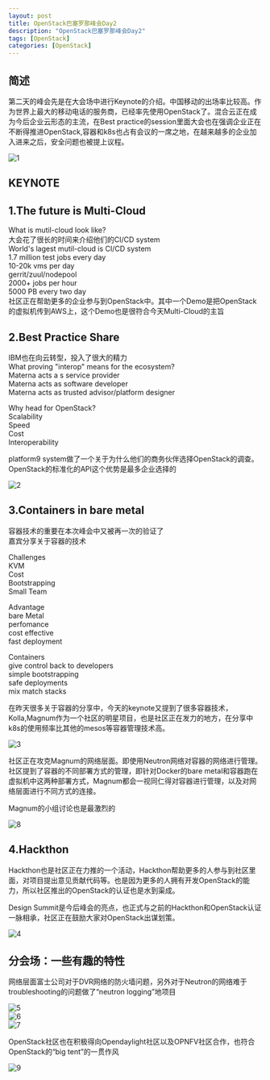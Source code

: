 ```yaml
---
layout: post
title: OpenStack巴塞罗那峰会Day2
description: "OpenStack巴塞罗那峰会Day2"
tags: [OpenStack]
categories: [OpenStack]
---
```



##  简述

第二天的峰会先是在大会场中进行Keynote的介绍。中国移动的出场率比较高。作为世界上最大的移动电话的服务商，已经率先使用OpenStack了。混合云正在成为今后企业云形态的主流，在Best practice的session里面大会也在强调企业正在不断得推进OpenStack,容器和k8s也占有会议的一席之地，在越来越多的企业加入进来之后，安全问题也被提上议程。 

![1](/images/openstack-barcelona-summit-2/1.jpg)  

## KEYNOTE 

##  1.The future is Multi-Cloud  
What is mutil-cloud look like?  
大会花了很长的时间来介绍他们的CI/CD system  
World's lagest mutil-cloud is CI/CD system  
1.7 million test jobs every day  
10-20k vms per day  
gerrit/zuul/nodepool  
2000+ jobs per hour  
5000 PB every two day  
社区正在帮助更多的企业参与到OpenStack中。其中一个Demo是把OpenStack的虚拟机传到AWS上，这个Demo也是很符合今天Multi-Cloud的主旨  

##  2.Best Practice Share
IBM也在向云转型，投入了很大的精力  
What proving "interop" means for the ecosystem?    
Materna acts a s service provider  
Materna acts as software developer  
Materna acts as trusted advisor/platform designer  

Why head for OpenStack?  
Scalability  
Speed  
Cost  
Interoperability  

platform9 system做了一个关于为什么他们的商务伙伴选择OpenStack的调查。OpenStack的标准化的API这个优势是最多企业选择的 

![2](/images/openstack-barcelona-summit-2/2.jpg) 


## 3.Containers in bare metal

容器技术的重要在本次峰会中又被再一次的验证了  
嘉宾分享关于容器的技术

Challenges  
KVM  
Cost  
Bootstrapping  
Small Team  

Advantage  
bare Metal  
perfomance  
cost effective  
fast deployment  

Containers  
give control back to developers  
simple bootstrapping  
safe deployments  
mix match stacks  
 


在昨天很多关于容器的分享中，今天的keynote又提到了很多容器技术，Kolla,Magnum作为一个社区的明星项目，也是社区正在发力的地方，在分享中k8s的使用频率比其他的mesos等容器管理技术高。  

![3](/images/openstack-barcelona-summit-2/3.jpg)  

社区正在攻克Magnum的网络层面。即使用Neutron网络对容器的网络进行管理。社区提到了容器的不同部署方式的管理，即针对Docker的bare metal和容器跑在虚拟机中这两种部署方式，Magnum都会一视同仁得对容器进行管理，以及对网络层面进行不同方式的连接。  

Magnum的小组讨论也是最激烈的  

![8](/images/openstack-barcelona-summit-2/8.jpg)


##  4.Hackthon
Hackthon也是社区正在力推的一个活动，Hackthon帮助更多的人参与到社区里面，对项目提出意见贡献代码等。也是因为更多的人拥有开发OpenStack的能力，所以社区推出的OpenStack的认证也是水到渠成。  


Design Summit是今后峰会的亮点，也正式与之前的Hackthon和OpenStack认证一脉相承，社区正在鼓励大家对OpenStack出谋划策。  

![4](/images/openstack-barcelona-summit-2/4.jpg)  


##  分会场：一些有趣的特性

网络层面富士公司对于DVR网络的防火墙问题，另外对于Neutron的网络难于troubleshooting的问题做了“neutron logging”地项目  

![5](/images/openstack-barcelona-summit-2/5.jpg)  
![6](/images/openstack-barcelona-summit-2/6.jpg)  
![7](/images/openstack-barcelona-summit-2/7.jpg)  

OpenStack社区也在积极得向Opendaylight社区以及OPNFV社区合作，也符合OpenStack的“big tent”的一贯作风  

![9](/images/openstack-barcelona-summit-2/9.jpg)



